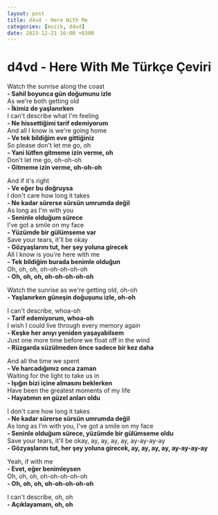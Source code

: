 ```yaml
---
layout: post
title: d4vd - Here With Me
categories: [muzik, d4vd]
date: 2023-12-21 16:00 +0300
---
```


# d4vd - Here With Me Türkçe Çeviri

Watch the sunrise along the coast <br>
**- Sahil boyunca gün doğumunu izle <br>**
As we're both getting old <br>
**- İkimiz de yaşlanırken <br>**
I can't describe what I'm feeling <br>
**- Ne hissettiğimi tarif edemiyorum <br>**
And all I know is we're going home <br>
**- Ve tek bildiğim eve gittiğiniz <br>**
So please don't let me go, oh <br>
**- Yani lütfen gitmeme izin verme, oh <br>**
Don't let me go, oh-oh-oh <br>
**- Gitmeme izin verme, oh-oh-oh**

And if it's right <br>
**- Ve eğer bu doğruysa <br>**
I don't care how long it takes <br>
**- Ne kadar sürerse sürsün umrumda değil <br>**
As long as I'm with you <br>
**- Seninle olduğum sürece <br>**
I've got a smile on my face <br>
**- Yüzümde bir gülümseme var <br>**
Save your tears, it'll be okay <br>
**- Gözyaşlarını tut, her şey yoluna girecek <br>**
All I know is you're here with me <br>
**- Tek bildiğim burada benimle olduğun <br>**
Oh, oh, oh, oh-oh-oh-oh-oh <br>
**- Oh, oh, oh, oh-oh-oh-oh-oh**

Watch the sunrise as we're getting old, oh-oh <br>
**- Yaşlanırken güneşin doğuşunu izle, oh-oh**

I can't describe, whoa-oh <br>
**- Tarif edemiyorum, whoa-oh <br>**
I wish I could live through every memory again <br>
**- Keşke her anıyı yeniden yaşayabilsem <br>**
Just one more time before we float off in the wind <br>
**- Rüzgarda süzülmeden önce sadece bir kez daha**

And all the time we spent <br>
**- Ve harcadığımız onca zaman <br>**
Waiting for the light to take us in <br>
**- Işığın bizi içine almasını beklerken <br>**
Have been the greatest moments of my life <br>
**- Hayatımın en güzel anları oldu**

I don't care how long it takes <br>
**- Ne kadar sürerse sürsün umrumda değil <br>**
As long as I'm with you, I've got a smile on my face <br>
**- Seninle olduğum sürece, yüzümde bir gülümseme oldu <br>**
Save your tears, it'll be okay, ay, ay, ay, ay, ay-ay-ay-ay <br>
**- Gözyaşlarını tut, her şey yoluna girecek, ay, ay, ay, ay, ay-ay-ay-ay**

Yeah, if with me <br>
**- Evet, eğer benimleysen <br>**
Oh, oh, oh, oh-oh-oh-oh-oh <br>
**- Oh, oh, oh, oh-oh-oh-oh-oh**

I can't describe, oh, oh <br>
**- Açıklayamam, oh, oh**